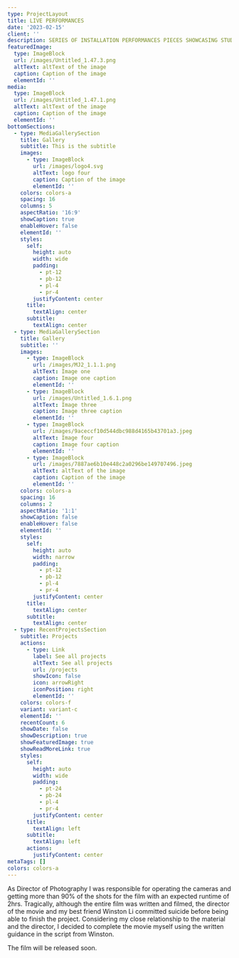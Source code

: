 ```yaml
---
type: ProjectLayout
title: LIVE PERFORMANCES
date: '2023-02-15'
client: ''
description: SERIES OF INSTALLATION PERFORMANCES PIECES SHOWCASING STUDENT MUSICAL TALENT
featuredImage:
  type: ImageBlock
  url: /images/Untitled_1.47.3.png
  altText: altText of the image
  caption: Caption of the image
  elementId: ''
media:
  type: ImageBlock
  url: /images/Untitled_1.47.1.png
  altText: altText of the image
  caption: Caption of the image
  elementId: ''
bottomSections:
  - type: MediaGallerySection
    title: Gallery
    subtitle: This is the subtitle
    images:
      - type: ImageBlock
        url: /images/logo4.svg
        altText: logo four
        caption: Caption of the image
        elementId: ''
    colors: colors-a
    spacing: 16
    columns: 5
    aspectRatio: '16:9'
    showCaption: true
    enableHover: false
    elementId: ''
    styles:
      self:
        height: auto
        width: wide
        padding:
          - pt-12
          - pb-12
          - pl-4
          - pr-4
        justifyContent: center
      title:
        textAlign: center
      subtitle:
        textAlign: center
  - type: MediaGallerySection
    title: Gallery
    subtitle: ''
    images:
      - type: ImageBlock
        url: /images/MJ2_1.1.1.png
        altText: Image one
        caption: Image one caption
        elementId: ''
      - type: ImageBlock
        url: /images/Untitled_1.6.1.png
        altText: Image three
        caption: Image three caption
        elementId: ''
      - type: ImageBlock
        url: /images/9aceccf10d544dbc988d4165b43701a3.jpeg
        altText: Image four
        caption: Image four caption
        elementId: ''
      - type: ImageBlock
        url: /images/7887ae6b10e448c2a0296be149707496.jpeg
        altText: altText of the image
        caption: Caption of the image
        elementId: ''
    colors: colors-a
    spacing: 16
    columns: 2
    aspectRatio: '1:1'
    showCaption: false
    enableHover: false
    elementId: ''
    styles:
      self:
        height: auto
        width: narrow
        padding:
          - pt-12
          - pb-12
          - pl-4
          - pr-4
        justifyContent: center
      title:
        textAlign: center
      subtitle:
        textAlign: center
  - type: RecentProjectsSection
    subtitle: Projects
    actions:
      - type: Link
        label: See all projects
        altText: See all projects
        url: /projects
        showIcon: false
        icon: arrowRight
        iconPosition: right
        elementId: ''
    colors: colors-f
    variant: variant-c
    elementId: ''
    recentCount: 6
    showDate: false
    showDescription: true
    showFeaturedImage: true
    showReadMoreLink: true
    styles:
      self:
        height: auto
        width: wide
        padding:
          - pt-24
          - pb-24
          - pl-4
          - pr-4
        justifyContent: center
      title:
        textAlign: left
      subtitle:
        textAlign: left
      actions:
        justifyContent: center
metaTags: []
colors: colors-a
---
```

As Director of Photography I was responsible for operating the cameras and getting more than 90% of the shots for the film with an expected runtime of 2hrs. Tragically, although the entire film was written and filmed, the director of the movie and my best friend Winston Li committed suicide before being able to finish the project. Considering my close relationship to the material and the director, I decided to complete the movie myself using the written guidance in the script from Winston.

The film will be released soon.
